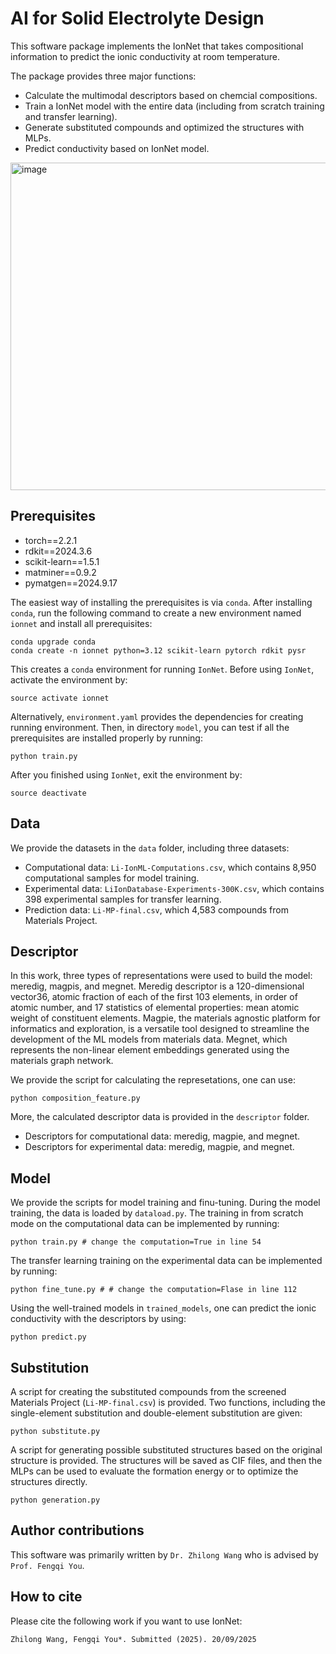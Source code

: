 # AI for Solid Electrolyte Design
This software package implements the IonNet that takes compositional information to predict the ionic conductivity at room temperature.

The package provides three major functions:
* Calculate the multimodal descriptors based on chemcial compositions.
* Train a IonNet model with the entire data (including from scratch training and transfer learning).
* Generate substituted compounds and optimized the structures with MLPs.
* Predict conductivity based on IonNet model.
<img width="1232" height="524" alt="image" src="https://github.com/user-attachments/assets/7d7ea0f9-83f1-48ca-8ded-715c74f3096c" />


## Prerequisites
* torch==2.2.1
* rdkit==2024.3.6
* scikit-learn==1.5.1
* matminer==0.9.2
* pymatgen==2024.9.17


The easiest way of installing the prerequisites is via `conda`. After installing `conda`, run the following command to create a new environment named `ionnet` and install all prerequisites:

    conda upgrade conda
    conda create -n ionnet python=3.12 scikit-learn pytorch rdkit pysr

This creates a `conda` environment for running `IonNet`. Before using `IonNet`, activate the environment by:
    
    source activate ionnet

Alternatively, `environment.yaml` provides the dependencies for creating running environment. Then, in directory `model`, you can test if all the prerequisites are installed properly by running:

    python train.py

After you finished using `IonNet`, exit the environment by:

    source deactivate

## Data
We provide the datasets in the `data` folder, including three datasets:

* Computational data: `Li-IonML-Computations.csv`, which contains 8,950 computational samples for model training.
* Experimental data: `LiIonDatabase-Experiments-300K.csv`, which contains 398 experimental samples for transfer learning.
* Prediction data: `Li-MP-final.csv`, which 4,583 compounds from Materials Project.

## Descriptor
In this work, three types of representations were used to build the model: meredig, magpis, and megnet. Meredig descriptor is a 120-dimensional vector36, atomic fraction of each of the first 103 elements, in order of atomic number, and 17 statistics of elemental properties: mean atomic weight of constituent elements. Magpie, the materials agnostic platform for informatics and exploration, is a versatile tool designed to streamline the development of the ML models from materials data. Megnet, which represents the non-linear element embeddings generated using the materials graph network.

We provide the script for calculating the represetations, one can use:

    python composition_feature.py

More, the calculated descriptor data is provided in the `descriptor` folder.

* Descriptors for computational data: meredig, magpie, and megnet.
* Descriptors for experimental data: meredig, magpie, and megnet.

## Model
We provide the scripts for model training and finu-tuning. During the model training, the data is loaded by `dataload.py`. The training in from scratch mode on the computational data can be implemented by running:

    python train.py # change the computation=True in line 54

The transfer learning training on the experimental data can be implemented by running:

    python fine_tune.py # # change the computation=Flase in line 112

Using the well-trained models in `trained_models`, one can predict the ionic conductivity with the descriptors by using:

    python predict.py

## Substitution
A script for creating the substituted compounds from the screened Materials Project (`Li-MP-final.csv`) is provided. Two functions, including the single-element substitution and double-element substitution are given:

    python substitute.py

A script for generating possible substituted structures based on the original structure is provided. The structures will be saved as CIF files, and then the MLPs can be used to evaluate the formation energy or to optimize the structures directly.

    python generation.py

## Author contributions
This software was primarily written by `Dr. Zhilong Wang` who is advised by `Prof. Fengqi You`.

## How to cite
Please cite the following work if you want to use IonNet:

    Zhilong Wang, Fengqi You*. Submitted (2025). 20/09/2025


